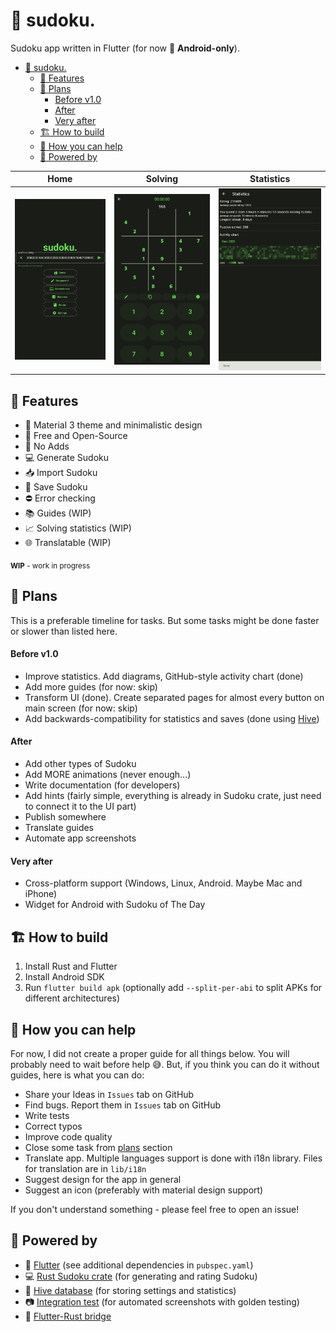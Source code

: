 # 🔢 sudoku.

Sudoku app written in Flutter (for now 📱 **Android-only**).

<!--toc:start-->
- [🔢 sudoku.](#🔢-sudoku)
  - [👀 Features](#👀-features)
  - [📆 Plans](#📆-plans)
      - [Before v1.0](#before-v10)
      - [After](#after)
      - [Very after](#very-after)
  - [🏗️ How to build](#🏗️-how-to-build)
  - [🫵 How you can help](#🫵-how-you-can-help)
  - [💪 Powered by](#💪-powered-by)
<!--toc:end-->

<!--- TODO: add scrolling -->
| Home | Solving | Statistics |
| ---- | ------- | ---------- |
| ![Home page screenshot](integration_test/screenshots/home_page.png) | ![Solving page screenshot](integration_test/screenshots/solving_page.png) | ![Statistics page screenshot](integration_test/screenshots/statistics_page.png) |

## 👀 Features

* 🎨 Material 3 theme and minimalistic design
* 🎁 Free and Open-Source
* 🚫 No Adds
* 💻 Generate Sudoku 
* 📥 Import Sudoku
* 💾 Save Sudoku
* ⛔ Error checking
* 📚 Guides (WIP)
* 📈 Solving statistics (WIP)
* 🌐 Translatable (WIP)

<sub> **WIP** - work in progress </sub>

## 📆 Plans

This is a preferable timeline for tasks. But some tasks might be done faster or slower than listed here.

#### Before v1.0

* Improve statistics. Add diagrams, GitHub-style activity chart (done)
* Add more guides (for now: skip)
* Transform UI (done). Create separated pages for almost every button on main screen (for now: skip)
* Add backwards-compatibility for statistics and saves (done using [Hive](https://pub.dev/packages/hive))

#### After

* Add other types of Sudoku
* Add MORE animations (never enough...)
* Write documentation (for developers)
* Add hints (fairly simple, everything is already in Sudoku crate, just need to connect it to the UI part)
* Publish somewhere
* Translate guides
* Automate app screenshots

#### Very after

* Cross-platform support (Windows, Linux, Android. Maybe Mac and iPhone)
* Widget for Android with Sudoku of The Day

## 🏗️ How to build

1. Install Rust and Flutter
2. Install Android SDK
3. Run `flutter build apk` (optionally add `--split-per-abi` to split APKs for different architectures)

## 🫵 How you can help

For now, I did not create a proper guide for all things below. You will probably need to wait before help 😅. But, if you think you can do it without guides, here is what you can do:

* Share your Ideas in `Issues` tab on GitHub
* Find bugs. Report them in `Issues` tab on GitHub
* Write tests
* Correct typos
* Improve code quality
* Close some task from [plans](#📆-plans) section
* Translate app. Multiple languages support is done with i18n library. Files for translation are in `lib/i18n`
* Suggest design for the app in general
* Suggest an icon (preferably with material design support)

If you don't understand something - please feel free to open an issue!

## 💪 Powered by

* 🎨 [Flutter](https://flutter.dev) (see additional dependencies in `pubspec.yaml`)
* 💻 [Rust Sudoku crate](https://crates.io/crates/sudoku) (for generating and rating Sudoku)
* 🐝 [Hive database](https://pub.dev/packages/hive) (for storing settings and statistics)
* 📷 [Integration test](https://docs.flutter.dev/cookbook/testing/integration/introduction) (for automated screenshots with golden testing)
* 🌉 [Flutter-Rust bridge](https://pub.dev/packages/flutter_rust_bridge)
